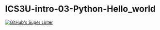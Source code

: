 # ICS3U-intro-03-Python-Hello_world

[![GitHub's Super Linter](https://github.com/ICS3U-Programming-Navin-B/Intro-03-Python-Hello_world/workflows/GitHub's%20Super%20Linter/badge.svg)](https://github.com/ICS3U-Programming-Navin-B/Intro-03-Python-Hello_world/actions)

